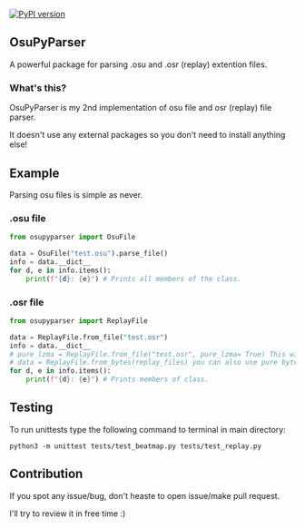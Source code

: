 [![PyPI version](https://badge.fury.io/py/OsuPyParser.svg)](https://badge.fury.io/py/OsuPyParser.svg)
## OsuPyParser 
A powerful package for parsing .osu and .osr (replay) extention files.

### What's this?
OsuPyParser is my 2nd implementation of osu file and osr (replay) file parser.

It doesn't use any external packages so you don't need to install anything else!

## Example
Parsing osu files is simple as never.

### .osu file

```py
from osupyparser import OsuFile

data = OsuFile("test.osu").parse_file()
info = data.__dict__
for d, e in info.items():
    print(f"{d}: {e}") # Prints all members of the class.
```

### .osr file
```py
from osupyparser import ReplayFile

data = ReplayFile.from_file("test.osr")
info = data.__dict__
# pure_lzma = ReplayFile.from_file("test.osr", pure_lzma= True) This will return only lzma content.
# data = ReplayFile.from_bytes(replay_files) you can also use pure bytes.
for d, e in info.items():
    print(f"{d}: {e}") # Prints members of class.
```
## Testing
To run unittests type the following command to terminal in main directory:

`python3 -m unittest tests/test_beatmap.py tests/test_replay.py`

## Contribution
If you spot any issue/bug, don't heaste to open issue/make pull request.

I'll try to review it in free time :)

